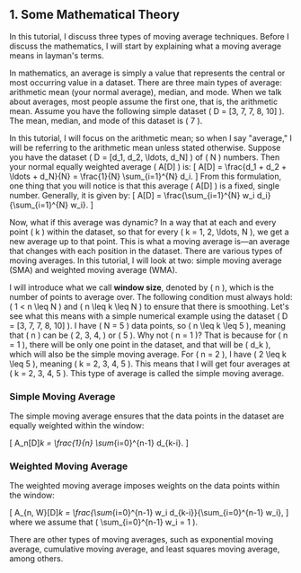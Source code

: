## 1. Some Mathematical Theory

In this tutorial, I discuss three types of moving average techniques. Before I discuss the mathematics, I will start by explaining what a moving average means in layman's terms.

In mathematics, an average is simply a value that represents the central or most occurring value in a dataset. There are three main types of average: arithmetic mean (your normal average), median, and mode. When we talk about averages, most people assume the first one, that is, the arithmetic mean. Assume you have the following simple dataset \( D = [3, 7, 7, 8, 10] \). The mean, median, and mode of this dataset is \( 7 \).

In this tutorial, I will focus on the arithmetic mean; so when I say "average," I will be referring to the arithmetic mean unless stated otherwise. Suppose you have the dataset \( D = [d_1, d_2, \ldots, d_N] \) of \( N \) numbers. Then your normal equally weighted average \( A[D] \) is:
\[
A[D] = \frac{d_1 + d_2 + \ldots + d_N}{N} = \frac{1}{N} \sum_{i=1}^{N} d_i.
\]
From this formulation, one thing that you will notice is that this average \( A[D] \) is a fixed, single number. Generally, it is given by:
\[
A[D] = \frac{\sum_{i=1}^{N} w_i d_i}{\sum_{i=1}^{N} w_i}.
\]

Now, what if this average was dynamic? In a way that at each and every point \( k \) within the dataset, so that for every \( k = 1, 2, \ldots, N \), we get a new average up to that point. This is what a moving average is—an average that changes with each position in the dataset. There are various types of moving averages. In this tutorial, I will look at two: simple moving average (SMA) and weighted moving average (WMA).

I will introduce what we call **window size**, denoted by \( n \), which is the number of points to average over. The following condition must always hold: \( 1 < n \leq N \) and \( n \leq k \leq N \) to ensure that there is smoothing. Let's see what this means with a simple numerical example using the dataset \( D = [3, 7, 7, 8, 10] \). I have \( N = 5 \) data points, so \( n \leq k \leq 5 \), meaning that \( n \) can be \( 2, 3, 4, \) or \( 5 \). Why not \( n = 1 \)? That is because for \( n = 1 \), there will be only one point in the dataset, and that will be \( d_k \), which will also be the simple moving average. For \( n = 2 \), I have \( 2 \leq k \leq 5 \), meaning \( k = 2, 3, 4, 5 \). This means that I will get four averages at \( k = 2, 3, 4, 5 \). This type of average is called the simple moving average.

### Simple Moving Average
The simple moving average ensures that the data points in the dataset are equally weighted within the window:

\[
A_n[D]_k = \frac{1}{n} \sum_{i=0}^{n-1} d_{k-i}.
\]

### Weighted Moving Average
The weighted moving average imposes weights on the data points within the window:

\[
A_{n, W}[D]_k = \frac{\sum_{i=0}^{n-1} w_i d_{k-i}}{\sum_{i=0}^{n-1} w_i},
\]
where we assume that \( \sum_{i=0}^{n-1} w_i = 1 \).

There are other types of moving averages, such as exponential moving average, cumulative moving average, and least squares moving average, among others.
